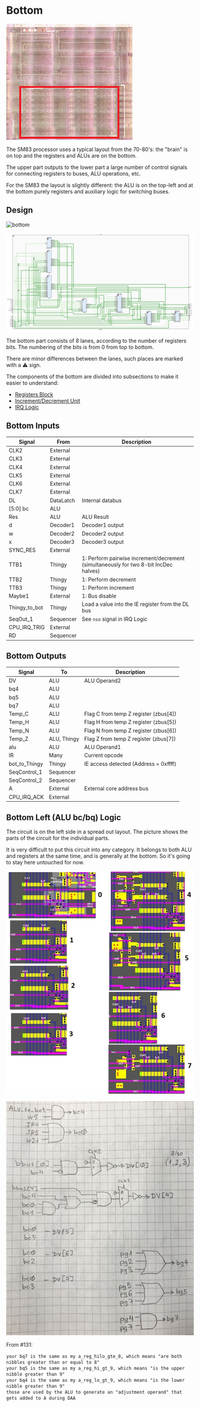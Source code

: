 # Bottom

![locator_bottom](/imgstore/sm83/locator_bottom.png)

The SM83 processor uses a typical layout from the 70-80's: the "brain" is on top and the registers and ALUs are on the bottom.

The upper part outputs to the lower part a large number of control signals for connecting registers to buses, ALU operations, etc.

For the SM83 the layout is slightly different: the ALU is on the top-left and at the bottom purely registers and auxiliary logic for switching buses.

## Design

![bottom](/imgstore/sm83/bottom.jpg)

![Bottom](/HDL/sm83/Design/Bottom.png)

The bottom part consists of 8 lanes, according to the number of registers bits. The numbering of the bits is from 0 from top to bottom.

There are minor differences between the lanes, such places are marked with a :warning: sign.

The components of the bottom are divided into subsections to make it easier to understand:
- [Registers Block](regs.md)
- [Increment/Decrement Unit](idu.md)
- [IRQ Logic](irq.md)

## Bottom Inputs

|Signal|From|Description|
|---|---|---|
|CLK2|External| |
|CLK3|External| |
|CLK4|External| |
|CLK5|External| |
|CLK6|External| |
|CLK7|External| |
|DL|DataLatch|Internal databus|
|\[5:0\] bc|ALU| |
|Res|ALU|ALU Result|
|d|Decoder1|Decoder1 output|
|w|Decoder2|Decoder2 output|
|x|Decoder3|Decoder3 output|
|SYNC_RES|External| |
|TTB1|Thingy|1: Perform pairwise increment/decrement (simultaneously for two 8-bit IncDec halves)|
|TTB2|Thingy|1: Perform decrement|
|TTB3|Thingy|1: Perform increment|
|Maybe1|External|1: Bus disable|
|Thingy_to_bot|Thingy|Load a value into the IE register from the DL bus|
|SeqOut_1|Sequencer|See `nso` signal in IRQ Logic|
|CPU_IRQ_TRIG|External| |
|RD|Sequencer| |

## Bottom Outputs

|Signal|To|Description|
|---|---|---|
|DV|ALU|ALU Operand2|
|bq4|ALU| |
|bq5|ALU| |
|bq7|ALU| |
|Temp_C|ALU|Flag C from temp Z register (zbus\[4\])|
|Temp_H|ALU|Flag H from temp Z register (zbus\[5\])|
|Temp_N|ALU|Flag N from temp Z register (zbus\[6\])|
|Temp_Z|ALU, Thingy|Flag Z from temp Z register (zbus\[7\])|
|alu|ALU|ALU Operand1|
|IR|Many|Current opcode|
|bot_to_Thingy|Thingy|IE access detected (Address = 0xffff)|
|SeqControl_1|Sequencer| |
|SeqControl_2|Sequencer| |
|A|External|External core address bus|
|CPU_IRQ_ACK|External| |

## Bottom Left (ALU bc/bq) Logic

The circuit is on the left side in a spread out layout. The picture shows the parts of the circuit for the individual parts.

It is very difficult to put this circuit into any category. It belongs to both ALU and registers at the same time, and is generally at the bottom. So it's going to stay here untouched for now.

![bcbq](/imgstore/modules/sm83/bcbq.jpg)

![bcbq_tran](/imgstore/modules/sm83/bcbq_tran.jpg)

From #131:

```
your bq7 is the same as my a_reg_hilo_gte_8, which means "are both nibbles greater than or equal to 8"
your bq5 is the same as my a_reg_hi_gt_9, which means "is the upper nibble greater than 9"
your bq4 is the same as my a_reg_lo_gt_9, which means "is the lower nibble greater than 9"
those are used by the ALU to generate an "adjustment operand" that gets added to A during DAA
```
